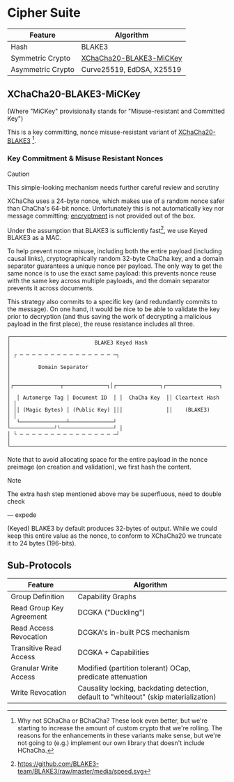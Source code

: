 # Cipher Suite

| Feature           | Algorithm                 |
|-------------------|---------------------------|
| Hash              | BLAKE3                    |
| Symmetric Crypto  | [XChaCha20-BLAKE3-MiCKey] |
| Asymmetric Crypto | Curve25519, EdDSA, X25519 |

## XChaCha20-BLAKE3-MiCKey
[XChaCha20-BLAKE3-MiCKey]: #xchacha20-blake3-mickey

(Where "MiCKey" provisionally stands for "Misuse-resistant and Committed Key")

This is a key committing, nonce misuse-resistant variant of [XChaCha20-BLAKE3] [^bchacha-note].

[^bchacha-note]: Why not SChaCha or BChaCha? These look even better, but we're starting to increase the amount of custom crypto that we're rolling. The reasons for the enhancements in these variants make sense, but we're not going to (e.g.) implement our own library that doesn't include HChaCha.

### Key Commitment & Misuse Resistant Nonces

> [!CAUTION]
> This simple-looking mechanism needs further careful review and scrutiny

XChaCha uses a 24-byte nonce, which makes use of a random nonce safer than ChaCha's 64-bit nonce. Unfortunately this is not automatically key nor message committing; [encryptment] is not provided out of the box.

Under the assumption that BLAKE3 is sufficiently fast[^blake3-perf], we use Keyed BLAKE3 as a MAC.

[^blake3-perf]: https://github.com/BLAKE3-team/BLAKE3/raw/master/media/speed.svg

To help prevent nonce misuse, including both the entire payload (including causal links), cryptographically random 32-byte ChaCha key, and a domain separator guarantees a unique nonce per payload. The only way to get the same nonce is to use the exact same payload: this prevents nonce reuse with the same key across multiple payloads, and the domain separator prevents it across documents.

This strategy also commits to a specific key (and redundantly commits to the message). On one hand, it would be nice to be able to validate the key prior to decryption (and thus saving the work of decrypting a malicious payload in the first place), the reuse resistance includes all three.

```
┌───────────────────────────────────────────────────────────────────────┐
│                           BLAKE3 Keyed Hash                           │
│ ┌ ─ ─ ─ ─ ─ ─ ─ ─ ─ ─ ─ ─ ─ ─ ─ ─┐                                    │
│         Domain Separator                                              │
│ │┌───────────────┬──────────────┐│┌──────────────┐┌─────────────────┐ │
│  │ Automerge Tag │ Document ID  │ │  ChaCha Key  ││ Cleartext Hash  │ │
│ ││ (Magic Bytes) │ (Public Key) │││              ││    (BLAKE3)     │ │
│  └───────────────┴──────────────┘ └──────────────┘└─────────────────┘ │
│ └ ─ ─ ─ ─ ─ ─ ─ ─ ─ ─ ─ ─ ─ ─ ─ ─┘                                    │
└───────────────────────────────────────────────────────────────────────┘
```

Note that to avoid allocating space for the entire payload in the nonce preimage (on creation and validation), we first hash the content.

> [!NOTE]
> The extra hash step mentioned above may be superfluous, need to double check
>
> — expede

(Keyed) BLAKE3 by default produces 32-bytes of output. While we could keep this entire value as the nonce, to conform to XChaCha20 we truncate it to 24 bytes (196-bits).

## Sub-Protocols

| Feature                  | Algorithm                                                                             |
|--------------------------|---------------------------------------------------------------------------------------|
| Group Definition         | Capability Graphs                                                                     |
| Read Group Key Agreement | DCGKA ("Duckling")                                                                    |
| Read Access Revocation   | DCGKA's in-built PCS mechanism                                                        |
| Transitive Read Access   | DCGKA + Capabilities                                                                  |
| Granular Write Access    | Modified (partition tolerant) OCap, predicate attenuation                             |
| Write Revocation         | Causality locking, backdating detection, default to "whiteout" (skip materialization) |

<!-- External Links -->
[encryptment]: https://eprint.iacr.org/2019/016.pdf
[XChaCha20-BLAKE3]: https://kerkour.com/chacha20-blake3#xchacha20-blake3
